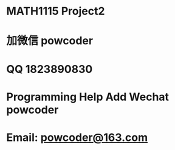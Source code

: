 # MATH1115 Project2
# 加微信 powcoder

# QQ 1823890830

# Programming Help Add Wechat powcoder

# Email: powcoder@163.com

